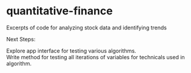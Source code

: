 # quantitative-finance
Excerpts of code for analyzing stock data and identifying trends


Next Steps:

Explore app interface for testing various algorithms. \
Write method for testing all iterations of variables for technicals used in algorithm. 
